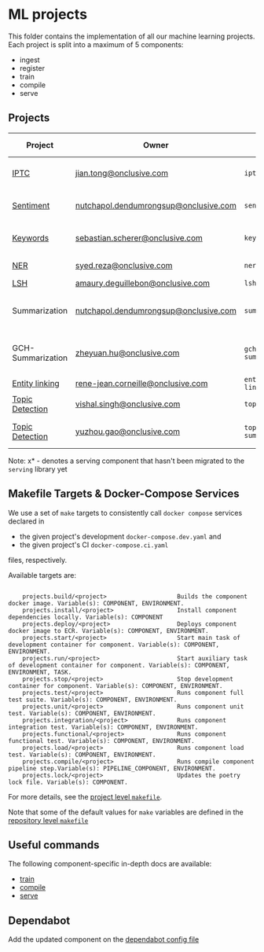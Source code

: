 # ML projects

This folder contains the implementation of all our machine learning projects. Each project is split
 into a maximum of 5 components:

- ingest
- register
- train
- compile
- serve

## Projects


| Project                                                                                           | Owner                                              | `ml-mesh` project        | Description                                  | Data Type | Ingest | Register | Train | Compile | Serve |
|---------------------------------------------------------------------------------------------------|----------------------------------------------------|--------------------------|----------------------------------------------| --------- |-------|----------| ----- | ------- |-------|
| [IPTC](https://onclusive.atlassian.net/wiki/spaces/ML/pages/3192815811/IPTC)                      | <jian.tong@onclusive.com>                          | `iptc`                   | Document topic classification                | Text      | x     | x        |   x   |    x    |   x   |
| [Sentiment](https://onclusive.atlassian.net/wiki/spaces/ML/pages/3192815818/Sentiment)            | <nutchapol.dendumrongsup@onclusive.com>            | `sentiment`              | Document Sentiment classification            | Text      |       |          |   x   |    x    | x     |
| [Keywords](https://onclusive.atlassian.net/wiki/spaces/ML/pages/3208904707/Keybert)               | <sebastian.scherer@onclusive.com>                  | `keywords`               | Keyword extractions from text                | Text      |       |          |   x   |    x    | x     |
| [NER](https://onclusive.atlassian.net/wiki/spaces/ML/pages/3192652408/Entity)                     | <syed.reza@onclusive.com>                          | `ner`                    | Named Entity Recognition                     | Text      |       |          |   x   |    x    | x     |
| [LSH](https://onclusive.atlassian.net/wiki/spaces/ML/pages/3357573656/Syndicate+Detection)        | <amaury.deguillebon@onclusive.com>                 | `lsh`                    | LSH                                          | Text      |       |          |  n/a  |   n/a   | x     |
| Summarization                                                                                     | <nutchapol.dendumrongsup@onclusive.com>            | `summarization`          | Summarization for Analyst with OpenAI's GPT  | Text      |       |          |       |         | x*    |
| GCH-Summarization                                                                                 | <zheyuan.hu@onclusive.com>                         | `gch-summarization`      | Summarization for GCH with Pretrained Models | Text      |       |          |   x   |    x    | x*    |
| [Entity linking](https://onclusive.atlassian.net/wiki/spaces/ML/pages/3192815790/Entity+Linking)  | <rene-jean.corneille@onclusive.com>                | `entity-linking`         | Entity linking                               | Text      |       |          |       |         | x*    |
| [Topic Detection](https://onclusive.atlassian.net/wiki/spaces/ML/pages/3357311714/Topic+Trend+Detection) | <vishal.singh@onclusive.com>                | `topic`                  | In-house topic extraction                    | Text      |       |    x     |       |         | x    |
| [Topic Detection](https://onclusive.atlassian.net/wiki/spaces/ML/pages/3357311714/Topic+Trend+Detection) | <yuzhou.gao@onclusive.com>                  | `topic-summarization`    | Topic Detection with OpenAI's GPT            | Text      |       |          |       |         | x     |


Note: x* - denotes a serving component that hasn't been migrated to the `serving` library yet

## Makefile Targets & Docker-Compose Services

We use a set of `make` targets to consistently call `docker compose` services declared in
- the given project's development `docker-compose.dev.yaml` and
- the given project's CI `docker-compose.ci.yaml`

files, respectively.

Available targets are:

```text

    projects.build/<project>                    Builds the component docker image. Variable(s): COMPONENT, ENVIRONMENT.
    projects.install/<project>                  Install component dependencies locally. Variable(s): COMPONENT
    projects.deploy/<project>                   Deploys component docker image to ECR. Variable(s): COMPONENT, ENVIRONMENT.
    projects.start/<project>                    Start main task of development container for component. Variable(s): COMPONENT, ENVIRONMENT.
    projects.run/<project>                      Start auxiliary task of development container for component. Variable(s): COMPONENT, ENVIRONMENT, TASK.
    projects.stop/<project>                     Stop development container for component. Variable(s): COMPONENT, ENVIRONMENT.
    projects.test/<project>                     Runs component full test suite. Variable(s): COMPONENT, ENVIRONMENT.
    projects.unit/<project>                     Runs component unit test. Variable(s): COMPONENT, ENVIRONMENT.
    projects.integration/<project>              Runs component integration test. Variable(s): COMPONENT, ENVIRONMENT.
    projects.functional/<project>               Runs component functional test. Variable(s): COMPONENT, ENVIRONMENT.
    projects.load/<project>                     Runs component load test. Variable(s): COMPONENT, ENVIRONMENT.
    projects.compile/<project>                  Runs compile component pipeline step.Variable(s): PIPELINE_COMPONENT, ENVIRONMENT.
    projects.lock/<project>                     Updates the poetry lock file. Variable(s): COMPONENT.

```

For more details, see the [project level `makefile`](./makefile.mk).

Note that some of the default values for `make` variables are defined in the
[repository level `makefile`](../Makefile)

## Useful commands

The following component-specific in-depth docs are available:
- [train](./docs/01_train.md)
- [compile](./docs/02_compile.md)
- [serve](./docs/03_serve.md)

## Dependabot

Add the updated component on the [dependabot config file](./../.github/dependabot.yaml)
